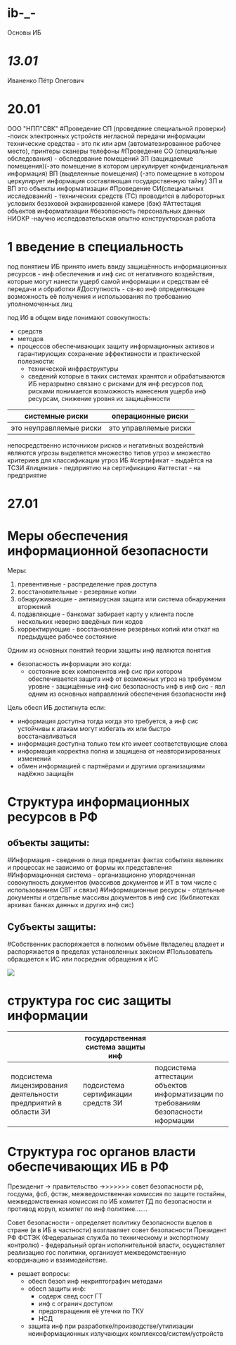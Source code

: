# ib-_-
Основы ИБ

# _13.01_
Иваненко Пётр Олегович 
# 20.01 
ООО "НПП"СВК" 
#Проведение СП (проведение специальной проверки) -поиск электронных устройств негласной передачи информации
технические средства - это пк или арм (автоматезированное рабочее место), принтеры сканеры телефоны
#Проведение СО (специальные обследования) - обследование помещений 
ЗП (защищаемые помещения)(-это помещение в котором церкулирует конфиденциальная информация) ВП (выделенные помещения) (-это помещение в котором церкулирует информация составляющая государственную тайну)
ЗП и ВП это объекты информатизации
#Проведение СИ(специальных исследований) - технических средств (ТС)
проводится в лабороторных условиях безэховой  экранированной камере (бэк)
#Аттестация объектов информатизации
#безопасность персональных данных
НИОКР -научно исследовательская опытно конструкторская работа 

# 1 введение в специальность 
под понятием ИБ принято иметь ввиду защищённость информационных ресурсов  - инф обеспечения и инф сис от негативного воздействия, которые могут нанести ущерб самой информации и средствам её передачи и обработки 
#Доступность - св-во инф определяющее возможность её получения и использования по требованию уполномоченных лиц 

под Иб в общем виде понимают совокупность:
- средств
- методов 
- процессов
	обеспечивающих защиту информационных активов и гарантирующих сохранение эффективности и практической полезности:
	- технической инфраструктуры 
	- сведений которые в таких системах хранятся и обрабатываются
ИБ неразрывно связано с рисками для инф ресурсов 
под рисками понимается возможность нанесения ущерба инф ресурсам, снижение уровня их защищённости

| системные риски | операционные риски |
| ---- | ---- |
| это неуправляемые риски | это управляемые риски |
непосредственно источником рисков и негативных воздействий являются угрозы
выделяется множество типов угроз и множество критериев для классификации угроз ИБ
#сертификат - выдаётся на ТСЗИ 
#лицензия - педприятию на сертификацию
#аттестат - на предприятие 

# 27.01
# Меры обеспечения информационной безопасности
Меры: 
1. превентивные - распределение прав доступа
2. восстановительные - резервные копии
3. обнаруживающие - антивирусная защита или система обнаружения вторжений
4. подавляющие - банкомат забирает карту у клиента после нескольких неверно введёных пин кодов
5. корректирующие - восстановление резервных копий или откат на предыдущее рабочее состояние

Одним из основных понятий теории защиты инф являются понятия
- безопасность информации это когда:
	- состояние всех компонентов инф сис при котором обеспечивается защита инф от возможных угроз на требуемом уровне  - защищённые инф сис
безопасность инф в инф сис - явл одним из основных направлений обеспечения безопасности инф 

Цель обесп ИБ достигнута если:
- информация доступна тогда когда это требуется, а инф сис устойчивы к атакам могут избегать их или быстро восстанавливаться
- информация доступна только тем кто имеет соответствующие слова
- информация корректна полна и защищена от неавторизированных изменений
- обмен информацией с партнёрами и другими организациями надёжно защищён
# Структура информационных ресурсов в РФ

## объекты защиты:
#Информация - сведения о лица предметах фактах событиях явлениях и процессах не зависимо от формы их представления
#Информационная система - организационно упорядоченная совокупность документов (массивов документов и ИТ в том числе с использованием СВТ и связи)
#Информационные ресурсы - отдельные документы и отдельные массивы документов в инф сис (библиотеках архивах банках данных и других инф сис)
## Субъекты защиты:
#Собственник распоряжается в полномм объёме
#владелец владеет и распоряжается в пределах установленных законом
#Пользователь обращается к ИС или посредник обращения к ИС

![](https://github.com/rafvvv/ib-_-/blob/main/photo/photo_2024-01-27_14-47-17.jpg?raw=true)



# структура гос сис защиты информации
|  | государственная система защиты инф |  |
| ---- | ---- | ---- |
| подсистема лицензирования деятельности предприятий в области ЗИ | подсистема сертификации средств ЗИ | подсистема аттестации объектов информатизации по требованиям безопасности нформации |

# Структура гос органов власти обеспечивающих ИБ в РФ
Президенит -> правительство ->>>>>>> совет безопасности рф, госдума, фсб, фстэк, межведомственная комиссия по защите гостайны, межведомственная комиссия по ИБ комитет ГД по безопасности и противод коруп, комитет по инф политике.......

Совет безопасности - определяет политику безопасности вцелов в стране (и в ИБ в частности)
возглавляет совет безопасности Президент РФ
ФСТЭК (Федеральная служба по техническому и экспортному контролю) - федеральный орган исполнительной власти, осуществляет реализацию гос политики, организует межведомственную координацию и взаимодействие.

- решает вопросы:
	- обесп безоп инф некриптографич методами
	- обесп защиты  инф: 
		- содерж свед сост ГТ
		- инф с огранич доступом
		- предотвращения её утечки по ТКУ
		- НСД
	- защита инф при разработке/производстве/утилизации неинформационных излучающих комплексов/систем/устройств

